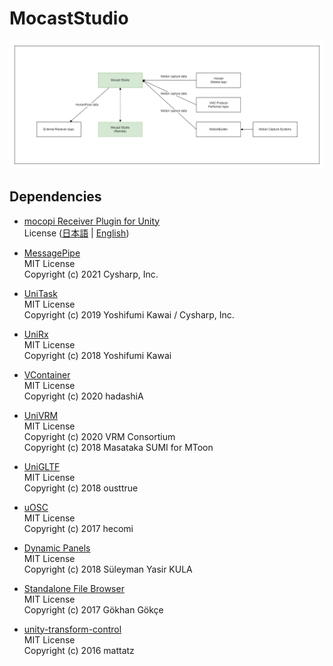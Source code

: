 # MocastStudio

<img src="./docs/MocastStudio_Overview.png">

## Dependencies
- [mocopi Receiver Plugin for Unity](https://www.sony.net/mocopi-dev/)  
  License ([日本語](https://www.sony.net/Products/mocopi-dev/jp/others/Licence.html) | [English](https://www.sony.net/Products/mocopi-dev/en/others/Licence.html))    

- [MessagePipe](https://github.com/Cysharp/MessagePipe)  
  MIT License  
  Copyright (c) 2021 Cysharp, Inc.

- [UniTask](https://github.com/Cysharp/UniTask)  
  MIT License  
  Copyright (c) 2019 Yoshifumi Kawai / Cysharp, Inc.

- [UniRx](https://github.com/neuecc/UniRx)  
  MIT License  
  Copyright (c) 2018 Yoshifumi Kawai

- [VContainer](https://github.com/hadashiA/VContainer)  
  MIT License  
  Copyright (c) 2020 hadashiA

- [UniVRM](https://github.com/vrm-c/UniVRM)  
  MIT License  
  Copyright (c) 2020 VRM Consortium  
  Copyright (c) 2018 Masataka SUMI for MToon

- [UniGLTF](https://github.com/vrm-c/UniVRM/tree/master/Assets/UniGLTF)  
  MIT License  
  Copyright (c) 2018 ousttrue

- [uOSC](https://github.com/hecomi/uOSC)  
  MIT License  
  Copyright (c) 2017 hecomi

- [Dynamic Panels](https://github.com/sotanmochi/UnityDynamicPanels)  
  MIT License  
  Copyright (c) 2018 Süleyman Yasir KULA

- [Standalone File Browser](https://github.com/sotanmochi/UnityStandaloneFileBrowser)  
  MIT License  
  Copyright (c) 2017 Gökhan Gökçe

- [unity-transform-control](https://github.com/sotanmochi/unity-transform-control)  
  MIT License  
  Copyright (c) 2016 mattatz
